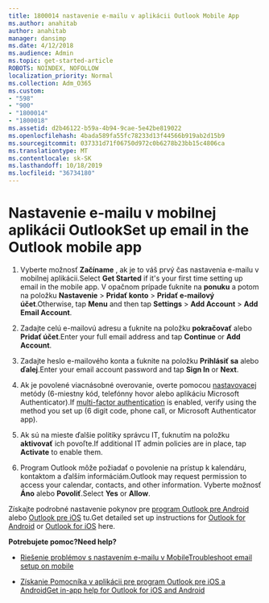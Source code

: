 ```yaml
---
title: 1800014 nastavenie e-mailu v aplikácii Outlook Mobile App
ms.author: anahitab
author: anahitab
manager: dansimp
ms.date: 4/12/2018
ms.audience: Admin
ms.topic: get-started-article
ROBOTS: NOINDEX, NOFOLLOW
localization_priority: Normal
ms.collection: Adm_O365
ms.custom:
- "598"
- "900"
- "1800014"
- "1800018"
ms.assetid: d2b46122-b59a-4b94-9cae-5e42be819022
ms.openlocfilehash: 4bada589fa55fc78233d13f44566b919ab2d15b9
ms.sourcegitcommit: 037331d71f06750d972c0b6278b23bb15c4806ca
ms.translationtype: MT
ms.contentlocale: sk-SK
ms.lasthandoff: 10/18/2019
ms.locfileid: "36734180"
---
```

# <a name="set-up-email-in-the-outlook-mobile-app"></a><span data-ttu-id="c6eda-102">Nastavenie e-mailu v mobilnej aplikácii Outlook</span><span class="sxs-lookup"><span data-stu-id="c6eda-102">Set up email in the Outlook mobile app</span></span>

1. <span data-ttu-id="c6eda-103">Vyberte možnosť **Začíname** , ak je to váš prvý čas nastavenia e-mailu v mobilnej aplikácii.</span><span class="sxs-lookup"><span data-stu-id="c6eda-103">Select **Get Started** if it's your first time setting up email in the mobile app.</span></span> <span data-ttu-id="c6eda-104">V opačnom prípade ťuknite na **ponuku** a potom na položku **Nastavenie** \> **Pridať konto** \> **Pridať e-mailový účet**.</span><span class="sxs-lookup"><span data-stu-id="c6eda-104">Otherwise, tap **Menu** and then tap **Settings** \> **Add Account** \> **Add Email Account**.</span></span>

2. <span data-ttu-id="c6eda-105">Zadajte celú e-mailovú adresu a ťuknite na položku **pokračovať** alebo **Pridať účet**.</span><span class="sxs-lookup"><span data-stu-id="c6eda-105">Enter your full email address and tap **Continue** or **Add Account**.</span></span>

3. <span data-ttu-id="c6eda-106">Zadajte heslo e-mailového konta a ťuknite na položku **Prihlásiť sa** alebo **ďalej**.</span><span class="sxs-lookup"><span data-stu-id="c6eda-106">Enter your email account password and tap **Sign In** or **Next**.</span></span>

4. <span data-ttu-id="c6eda-107">Ak je povolené viacnásobné overovanie, overte pomocou [nastavovacej](https://docs.microsoft.com/office365/admin/security-and-compliance/set-up-multi-factor-authentication) metódy (6-miestny kód, telefónny hovor alebo aplikáciu Microsoft Authenticator).</span><span class="sxs-lookup"><span data-stu-id="c6eda-107">If [multi-factor authentication](https://docs.microsoft.com/office365/admin/security-and-compliance/set-up-multi-factor-authentication) is enabled, verify using the method you set up (6 digit code, phone call, or Microsoft Authenticator app).</span></span>

5. <span data-ttu-id="c6eda-108">Ak sú na mieste ďalšie politiky správcu IT, ťuknutím na položku **aktivovať** ich povoľte.</span><span class="sxs-lookup"><span data-stu-id="c6eda-108">If additional IT admin policies are in place, tap **Activate** to enable them.</span></span>

6. <span data-ttu-id="c6eda-109">Program Outlook môže požiadať o povolenie na prístup k kalendáru, kontaktom a ďalším informáciám.</span><span class="sxs-lookup"><span data-stu-id="c6eda-109">Outlook may request permission to access your calendar, contacts, and other information.</span></span> <span data-ttu-id="c6eda-110">Vyberte možnosť **Áno** alebo **Povoliť**.</span><span class="sxs-lookup"><span data-stu-id="c6eda-110">Select **Yes** or **Allow**.</span></span>

<span data-ttu-id="c6eda-111">Získajte podrobné nastavenie pokynov pre [program Outlook pre Android](https://support.office.com/article/886db551-8dfa-4fd5-b835-f8e532091872.aspx) alebo [Outlook pre iOS](https://support.office.com/article/b2de2161-cc1d-49ef-9ef9-81acd1c8e234.aspx) tu.</span><span class="sxs-lookup"><span data-stu-id="c6eda-111">Get detailed set up instructions for [Outlook for Android](https://support.office.com/article/886db551-8dfa-4fd5-b835-f8e532091872.aspx) or [Outlook for iOS](https://support.office.com/article/b2de2161-cc1d-49ef-9ef9-81acd1c8e234.aspx) here.</span></span>
  
 <span data-ttu-id="c6eda-112">**Potrebujete pomoc?**</span><span class="sxs-lookup"><span data-stu-id="c6eda-112">**Need help?**</span></span>
  
- [<span data-ttu-id="c6eda-113">Riešenie problémov s nastavením e-mailu v Mobile</span><span class="sxs-lookup"><span data-stu-id="c6eda-113">Troubleshoot email setup on mobile</span></span>](https://support.office.com/article/a264ef01-9c88-48fb-9285-7017e4f31f02.aspx)

- [<span data-ttu-id="c6eda-114">Získanie Pomocníka v aplikácii pre program Outlook pre iOS a Android</span><span class="sxs-lookup"><span data-stu-id="c6eda-114">Get in-app help for Outlook for iOS and Android</span></span>](https://support.office.com/article/218a22d1-9fa5-4889-b689-de1c63493243.aspx#ID0EAABAAA=Contact_Support)
